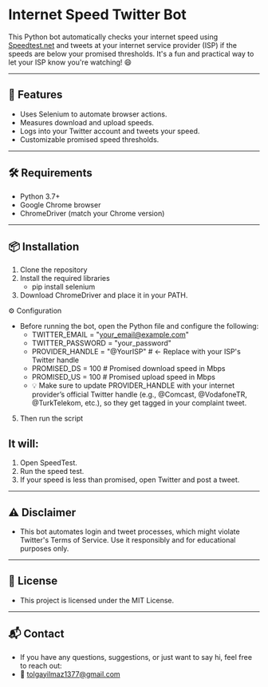 # Internet Speed Twitter Bot

This Python bot automatically checks your internet speed using [Speedtest.net](https://www.speedtest.net/) and tweets at your internet service provider (ISP) if the speeds are below your promised thresholds. It's a fun and practical way to let your ISP know you're watching! 😄

---

## 🚀 Features

- Uses Selenium to automate browser actions.
- Measures download and upload speeds.
- Logs into your Twitter account and tweets your speed.
- Customizable promised speed thresholds.

---

## 🛠️ Requirements

- Python 3.7+
- Google Chrome browser
- ChromeDriver (match your Chrome version)

---

## 📦 Installation
1. Clone the repository
2. Install the required libraries
   - pip install selenium
3. Download ChromeDriver and place it in your PATH.

⚙️ Configuration
- Before running the bot, open the Python file and configure the following:
   - TWITTER_EMAIL = "your_email@example.com"
   - TWITTER_PASSWORD = "your_password"
   - PROVIDER_HANDLE = "@YourISP"  # ← Replace with your ISP's Twitter handle
   -  PROMISED_DS = 100  # Promised download speed in Mbps
   - PROMISED_US = 100  # Promised upload speed in Mbps
   - 💡 Make sure to update PROVIDER_HANDLE with your internet provider’s official Twitter handle (e.g., @Comcast, @VodafoneTR, @TurkTelekom, etc.), so they get tagged in your complaint tweet.
5. Then run the script

## It will:
1. Open SpeedTest.
2. Run the speed test.
3. If your speed is less than promised, open Twitter and post a tweet.

---

## ⚠️ Disclaimer
- This bot automates login and tweet processes, which might violate Twitter's Terms of Service. Use it responsibly and for educational purposes only.

---

## 📄 License
- This project is licensed under the MIT License.

---


## 📬 Contact
- If you have any questions, suggestions, or just want to say hi, feel free to reach out:
- 📧 tolgayilmaz1377@gmail.com
